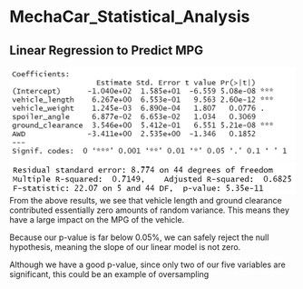 # MechaCar_Statistical_Analysis
## Linear Regression to Predict MPG
![alt text](https://github.com/specialcanadian/MechaCar_Statistical_Analysis/blob/main/Images/Lin_Reg_Results.png?raw=true)
![alt text](https://github.com/specialcanadian/MechaCar_Statistical_Analysis/blob/main/Images/P_value.png?raw=true)
From the above results, we see that vehicle length and ground clearance contributed essentially zero amounts of random variance. This means they have a large impact on the MPG of the vehicle. 

Because our p-value is far below 0.05%, we can safely reject the null hypothesis, meaning the slope of our linear model is not zero. 

Although we have a good p-value, since only two of our five variables are significant, this could be an example of oversampling
